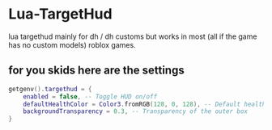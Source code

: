 # Lua-TargetHud
lua targethud mainly for dh / dh customs but works in most (all if the game has no custom models) roblox games.

## for you skids here are the settings
```lua
getgenv().targethud = {
    enabled = false, -- Toggle HUD on/off
    defaultHealthColor = Color3.fromRGB(128, 0, 128), -- Default health bar color (purple)
    backgroundTransparency = 0.3, -- Transparency of the outer box
}
```
